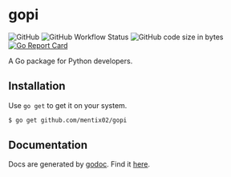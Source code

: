 # gopi

![GitHub](https://img.shields.io/github/license/mentix02/gopi)
![GitHub Workflow Status](https://img.shields.io/github/workflow/status/mentix02/gopi/Go)
![GitHub code size in bytes](https://img.shields.io/github/languages/code-size/mentix02/gopi)
[![Go Report Card](https://goreportcard.com/badge/github.com/mentix02/gopi)](https://goreportcard.com/report/github.com/mentix02/gopi)

A Go package for Python developers.

## Installation

Use `go get` to get it on your system.
```sh
$ go get github.com/mentix02/gopi
```

## Documentation

Docs are generated by [godoc](https://godoc.org/). Find it [here](https://godoc.org/github.com/mentix02/gopi).
